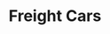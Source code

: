 ---
layout: category
title: Freight Cars
description: The Pennsylvania Railroad's freight car fleet.
dir: freight
---